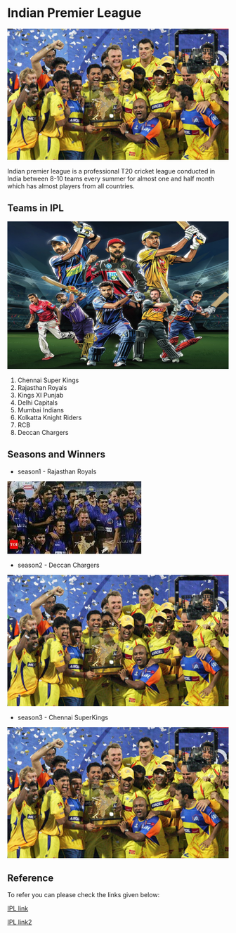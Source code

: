 # Indian Premier League
![](IPL-auction-LIVE-Latest-updates-Indian-Premier-League-910493.jpg)

Indian premier league is a professional T20 cricket league conducted in India between 8-10 teams every summer for almost one and half month which has almost players from all countries.

## Teams in IPL
![](noname-9.png)

1. Chennai Super Kings
2. Rajasthan Royals
3. Kings XI Punjab
4. Delhi Capitals
5. Mumbai Indians
6. Kolkatta Knight Riders
7. RCB 
8. Deccan Chargers

## Seasons and Winners 

- season1 - Rajasthan Royals

![](images.jpg)

- season2 - Deccan Chargers

![](IPL-auction-LIVE-Latest-updates-Indian-Premier-League-910493.jpg)

- season3 - Chennai SuperKings 

![](IPL-auction-LIVE-Latest-updates-Indian-Premier-League-910493.jpg)

## Reference
To refer you can please check the links given below:

[IPL link](https://akm-img-a-in.tosshub.com/indiatoday/images/story/201903/iplcaptainspledge_2.png?y4inrlEFlqaNMuRmoFHEdXY6RMidL4BB)

[IPL link2](https://www.outlookindia.com/public/upload_share/website/IPL-Captains-Twitter1_327480.jpg)




